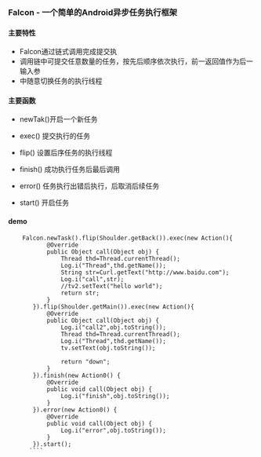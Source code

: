 ### Falcon - 一个简单的Android异步任务执行框架

#### 主要特性

- Falcon通过链式调用完成提交执
- 调用链中可提交任意数量的任务，按先后顺序依次执行，前一返回值作为后一输入参
- 中随意切换任务的执行线程

#### 主要函数

- newTak()开启一个新任务


- exec() 提交执行的任务

- flip() 设置后序任务的执行线程

- finish() 成功执行任务后最后调用

- error() 任务执行出错后执行，后取消后续任务

-  start() 开启任务
#### demo

````
    Falcon.newTask().flip(Shoulder.getBack()).exec(new Action(){
           @Override
           public Object call(Object obj) {
               Thread thd=Thread.currentThread();
               Log.i("Thread",thd.getName());
               String str=Curl.getText("http://www.baidu.com");
               Log.i("call",str);
               //tv2.setText("hello world");
               return str;
           }
       }).flip(Shoulder.getMain()).exec(new Action(){
           @Override
           public Object call(Object obj) {
               Log.i("call2",obj.toString());
               Thread thd=Thread.currentThread();
               Log.i("Thread",thd.getName());
               tv.setText(obj.toString());

               return "down";
           }
       }).finish(new Action0() {
           @Override
           public void call(Object obj) {
               Log.i("finish",obj.toString());
           }
       }).error(new Action0() {
           @Override
           public void call(Object obj) {
               Log.i("error",obj.toString());
           }
       }).start();
      ````

